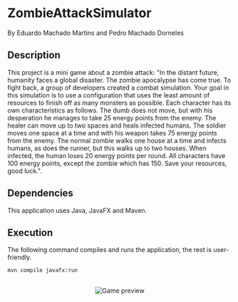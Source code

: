 # ZombieAttackSimulator
By Eduardo Machado Martins and Pedro Machado Dorneles
## Description
This project is a mini game about a zombie attack: "In the distant future, humanity faces a global disaster. The zombie apocalypse has come true. To fight back, a group of developers created a combat simulation. Your goal in this simulation is to use a configuration that uses the least amount of resources to finish off as many monsters as possible. Each character has its own characteristics as follows. The dumb does not move, but with his desperation he manages to take 25 energy points from the enemy. The healer can move up to two spaces and heals infected humans. The soldier moves one space at a time and with his weapon takes 75 energy points from the enemy. The normal zombie walks one house at a time and infects humans, as does the runner, but this walks up to two houses. When infected, the human loses 20 energy points per round. All characters have 100 energy points, except the zombie which has 150. Save your resources, good luck.".

## Dependencies
This application uses Java, JavaFX and Maven.
## Execution
The following command compiles and runs the application, the rest is user-friendly.
```
mvn compile javafx:run
```
##
<div align="center">  
  <img src="https://cdn.discordapp.com/attachments/1076157666986049598/1076166692381671475/zas.png" alt="Game preview" /> 
</div>
